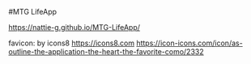 #MTG LifeApp

https://nattie-g.github.io/MTG-LifeApp/

favicon: by icons8 https://icons8.com
https://icon-icons.com/icon/as-outline-the-application-the-heart-the-favorite-como/2332
